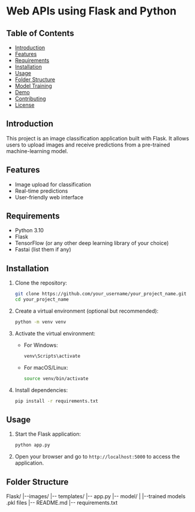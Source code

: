 # Web APIs using Flask and Python

## Table of Contents
- [Introduction](#introduction)
- [Features](#features)
- [Requirements](#requirements)
- [Installation](#installation)
- [Usage](#usage)
- [Folder Structure](#folder-structure)
- [Model Training](#model-training)
- [Demo](#demo)
- [Contributing](#contributing)
- [License](#license)

## Introduction
This project is an image classification application built with Flask. It allows users to upload images and receive predictions from a pre-trained machine-learning model.

## Features
- Image upload for classification
- Real-time predictions
- User-friendly web interface

## Requirements
- Python 3.10
- Flask
- TensorFlow (or any other deep learning library of your choice)
- Fastai (list them if any)

## Installation
1. Clone the repository:
    ```bash
    git clone https://github.com/your_username/your_project_name.git
    cd your_project_name
    ```

2. Create a virtual environment (optional but recommended):
    ```bash
    python -m venv venv
    ```

3. Activate the virtual environment:
    - For Windows:
        ```bash
        venv\Scripts\activate
        ```
    - For macOS/Linux:
        ```bash
        source venv/bin/activate
        ```

4. Install dependencies:
    ```bash
    pip install -r requirements.txt
    ```

## Usage
1. Start the Flask application:
    ```bash
    python app.py
    ```

2. Open your browser and go to `http://localhost:5000` to access the application.

## Folder Structure
Flask/
|--images/
|-- templates/
|-- app.py
|-- model/
| |--trained models .pkl files 
|-- README.md
|-- requirements.txt
